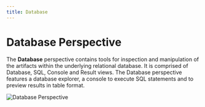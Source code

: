 ```yaml
---
title: Database
---
```


Database Perspective
===

The **Database** perspective contains tools for inspection and manipulation of the artifacts within the underlying relational database.
It is comprised of Database, SQL, Console and Result views. The Database perspective features a database explorer, a console to execute SQL statements and to preview results in table format.

![Database Perspective](../../../images/ide_perspective_database.png)


